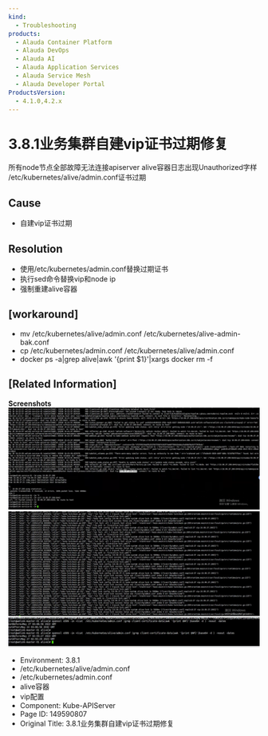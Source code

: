 ```yaml
---
kind:
  - Troubleshooting
products:
  - Alauda Container Platform
  - Alauda DevOps
  - Alauda AI
  - Alauda Application Services
  - Alauda Service Mesh
  - Alauda Developer Portal
ProductsVersion:
  - 4.1.0,4.2.x
---
```

<!-- A type of document that involves encountering a fault, diagnosing it, performing root cause analysis, and providing solutions. -->

# 3.8.1业务集群自建vip证书过期修复

所有node节点全部故障无法连接apiserver alive容器日志出现Unauthorized字样 /etc/kubernetes/alive/admin.conf证书过期

## Cause
- 自建vip证书过期

## Resolution
- 使用/etc/kubernetes/admin.conf替换过期证书
- 执行sed命令替换vip和node ip
- 强制重建alive容器

## [workaround]
- mv /etc/kubernetes/alive/admin.conf /etc/kubernetes/alive-admin-bak.conf
- cp /etc/kubernetes/admin.conf /etc/kubernetes/alive/admin.conf
- docker ps -a|grep alive|awk '{print $1}'|xargs docker rm -f

## [Related Information]
**Screenshots**
![](assets/3-8-1ye-wu-ji-qun-zi-jian-vipzheng-shu-guo-qi-xiu-fu/image2023-5-30_11-21-21.png)
![](assets/3-8-1ye-wu-ji-qun-zi-jian-vipzheng-shu-guo-qi-xiu-fu/image2023-5-30_11-25-11.png)
![](assets/3-8-1ye-wu-ji-qun-zi-jian-vipzheng-shu-guo-qi-xiu-fu/image2023-5-30_11-27-1.png)
- Environment: 3.8.1
- /etc/kubernetes/alive/admin.conf
- /etc/kubernetes/admin.conf
- alive容器
- vip配置
- Component: Kube-APIServer
- Page ID: 149590807
- Original Title: 3.8.1业务集群自建vip证书过期修复
